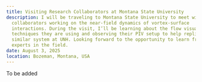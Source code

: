 ```yaml
---
title: Visiting Research Collaborators at Montana State University
description: I will be traveling to Montana State University to meet with our
  collaborators working on the near-field dynamics of vortex-surface
  interactions. During the visit, I’ll be learning about the flow visualization
  techniques they are using and observing their PIV setup to help replicate a
  similar system at UNH. Looking forward to the opportunity to learn from
  experts in the field.
date: August 3, 2025
location: Bozeman, Montana, USA
---
```

T﻿o be added